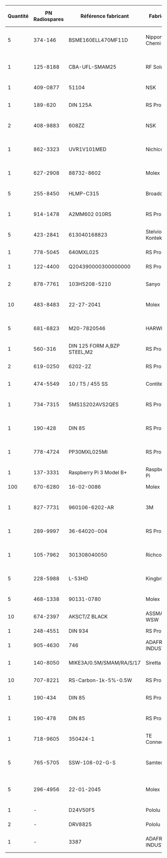 |Quantité |PN Radiospares|Référence fabricant |Fabricant |Description |PU HT|Prix Total HT|
|---|---|---|--- |--- |---|---|
|5|374-146|BSME160ELL470MF11D|Nippon Chemi-Con|Condensateur électrolytique aluminium, série SME, , 16V cc 47μF, Traversant, +85°C 6.3 (Dia.) x 11mm, -20%|0,12 €|0,62 €|
|1|125-8188|CBA-UFL-SMAM25|RF Solutions|Cordon coaxial RF Solutions UFL à contact femelle - SMA à contact mâle, 250mm, impédance 50 Ω|7,10 €|7,10 €|
|1|409-0877|51104|NSK|Roulement à billes NSK, 51104, Butée, 20mmx35mm|10,79 €|10,79 €|
|1|189-620|DIN 125A|RS Pro|Rondelle plate, M3 (Form A), Acier Inoxydable, 3.2mm x 7mm,|4,70 €|4,70 €|
|2|408-9883|608ZZ|NSK|Roulement à billes NSK, 608ZZ, Rainure profonde, Blindé, 8mmx22mm|4,29 €|8,58 €|
|1|862-3323|UVR1V101MED|Nichicon|Condensateur électrolytique aluminium, série VR, , 35V cc 100μF, Traversant, +85°C 6.3 x 11mm, -20%|0,29 €|0,29 €|
|1|627-2908|88732-8602|Molex|Cordon USB Type USB 2.0 Noir, Mini USB B mâle vers USB A mâle, longueur 1m|3,36 €|3,36 €|
|5|255-8450|HLMP-C315|Broadcom|LED Jaune, Broadcom, 585 nm, 147 mcd, 15 °, 5 mm (T-1 3/4), Traversant 5 x 8.71mm|0,61 €|3,03 €|
|1|914-1478|A2MM602 010RS|RS Pro|Vis à métaux RS Pro M2, tête Cylindrique, 10mm, Acier Inoxydable|6,43 €|6,43 €|
|5|423-2841|613040168823|Stelvio Kontek|Embase à broches 40 Contacts, entraxe 2.54mm 1 rangée, Droit, 4A,|1,93 €|9,66 €|
|1|778-5045|640MXL025|RS Pro|Courroie crantée RS Pro|3,21 €|3,21 €|
|1|122-4400|Q204390000300000000|RS Pro|Écrou hexagonal RS Pro, M3, Acier Inoxydable A2 304|2,73 €|2,73 €|
|2|878-7761|103H5208-5210|Sanyo Denki|Moteur pas-à-pas Bipolaire Bipolaire, unipolaire, 0.39Nm 1.8°, 4 fils, 24 V c.c.|40,88 €|81,76 €|
|10|483-8483|22-27-2041|Molex|Embase CI 4 Contacts, entraxe 2.54mm 1 rangée, Droit, 4A,|0,28 €|2,78 €|
|5|681-6823|M20-7820546|HARWIN|Embase femelle à souder sur CI, 5 Contacts, 1 rangée, Traversant, Droit, au pas de 2.54mm|0,58 €|2,92 €|
|1|560-316|DIN 125 FORM A,BZP STEEL,M2|RS Pro|Rondelle plate, M2, Acier, 2.2mm x 5mm, Galvanisé|2,67 €|2,67 €|
|2|619-0250|6202-2Z|RS Pro|Roulement à billes RS Pro, Rainure profonde, Blindé, 15mmx35mm|2,60 €|5,20 €|
|1|474-5549|10 / T5 / 455 SS|Contitech|Courroie synchrone Contitech Synchroflex|7,75 €|7,75 €|
|1|734-7315|5MS1S202AVS2QES|RS Pro|Commutateur à glissière, Unipolaire à deux directions (1RT), Verrouillable, 5A / 28Vdc, montage Traversant|2,20 €|2,20 €|
|1|190-428|DIN 85|RS Pro|Vis à métaux RS Pro M3, tête Cylindrique, 6mm, Acier Inoxydable|5,28 €|5,28 €|
|1|778-4724|PP30MXL025MI|RS Pro|Poulie pour courroie crantée Aluminium, PC renforcé de fibre de verre 30 dents , pas de 2.032mm, alésage 5mm|8,60 €|8,60 €|
|1|137-3331|Raspberry Pi 3 Model B+|Raspberry Pi|Raspberry Pi 3 modèle B+ Carte d'ordinateur|29,47 €|29,47 €|
|100|670-6280|16-02-0086|Molex|Femelle Contact de cosse à sertir à sertir série 70058|0,07 €|6,50 €|
|1|827-7731|960106-6202-AR|3M|Embase femelle à souder sur CI, 6 Contacts, 1 rangée, Traversant, Droit, au pas de 2.54mm|0,93 €|0,93 €|
|1|289-9997|36-64020-004|RS Pro|Câble en nappe, 64 voies, larg. 81,3 mm, 28 AWG, pas de 1.27mm, Gris, 5m|6,40 €|6,40 €|
|1|105-7962|301308040050|Richco|Entretoise Richco 301308040050, longueur 8mm, Femelle / Femelle, M3 x M3|7,54 €|7,54 €|
|5|228-5988|L-53HD|Kingbright|LED Rouge, Kingbright, 660 nm, 5 mcd, 60°, 5 mm (T-1 3/4), Traversant 5 x 8.6mm|0,23 €|1,13 €|
|5|468-1338|90131-0780|Molex|Embase à broches 40 Contacts, entraxe 2.54mm 2 Rangées, Droit, 3A,|1,75 €|8,75 €|
|10|674-2397|AKSCT/Z BLACK|ASSMANN WSW|Cavalier au pas de 2.54mm Noir, 2 contacts|0,25 €|2,47 €|
|1|248-4551|DIN 934|RS Pro|Écrou hexagonal RS Pro, M2, Acier Inoxydable A4 316|5,87 €|5,87 €|
|1|905-4630|746|ADAFRUIT INDUSTRIES|Module GPS ADAFRUIT INDUSTRIES 746|34,22 €|34,22 €|
|1|140-8050|MIKE3A/0.5M/SMAM/RA/S/17|Siretta|Antenne GPS Siretta MIKE3A/0.5M/SMAM/RA/S/17 SMA|7,79 €|7,79 €|
|10|707-8221|RS-Carbon-1k-5%-0.5W|RS Pro|Résistance fixe 1kΩ, 0,5W, ±5%|0,04 €|0,38 €|
|1|190-434|DIN 85|RS Pro|Vis à métaux RS Pro M3, tête Cylindrique, 8mm, Acier Inoxydable|5,86 €|5,86 €|
|1|190-478|DIN 85|RS Pro|Vis à métaux RS Pro M3, tête Cylindrique, 20mm, Acier Inoxydable|7,96 €|7,96 €|
|1|718-9605|350424-1|TE Connectivity|Embase CI 4 Contacts, entraxe 5.08mm 1 rangée, Droit, 13A,|2,47 €|2,47 €|
|5|765-5705|SSW-108-02-G-S|Samtec|Embase femelle à souder sur CI, 8 Contacts, 1 rangée, Traversant, Droit, au pas de 2.54mm|2,60 €|13,00 €|
|5|296-4956|22-01-2045|Molex|Molex, Boîtier connecteur série KK 254 pas 2.54mm, Femelle, 1 rangée 4 Contacts, Droit, Montage sur câble,|0,26 €|1,30 €|
|1|-|D24V50F5|Pololu|5A Step-Down Voltage Regulator D24V50F5|10,69 €|10,69 €|
|2|-|DRV8825|Pololu|Stepper Motor Driver Carrier, High Current|6,40 €|12,81 €|
|1|-|3387|ADAFRUIT INDUSTRIES|Adafruit 9-DOF Accel/Mag/Gyro+Temp Breakout Board - LSM9DS1|10,69 €|10,69 €
